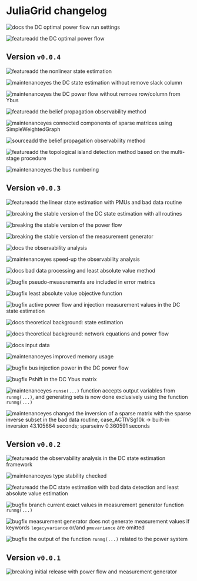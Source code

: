 # JuliaGrid changelog

![docs] the DC optimal power flow run settings

![featureadd] the DC optimal power flow

## Version `v0.0.4`

![featureadd] the nonlinear state estimation

![maintenanceyes] the DC state estimation without remove slack column

![maintenanceyes] the DC power flow without remove row/column from Ybus

![featureadd] the belief propagation observability method

![maintenanceyes] connected components of sparse matrices using SimpleWeightedGraph

![sourceadd] the belief propagation observability method

![featureadd] the topological island detection method based on the multi-stage procedure

![maintenanceyes] the bus numbering

## Version `v0.0.3`

![featureadd] the linear state estimation with PMUs and bad data routine

![breaking] the stable version of the DC state estimation with all routines

![breaking] the stable version of the power flow

![breaking] the stable version of the measurement generator

![docs] the observability analysis

![maintenanceyes] speed-up the observability analysis

![docs] bad data processing and least absolute value method

![bugfix] pseudo-measurements are included in error metrics

![bugfix] least absolute value objective function

![bugfix] active power flow and injection measurement values in the DC state estimation

![docs] theoretical background: state estimation

![docs] theoretical background: network equations and power flow

![docs] input data

![maintenanceyes] improved memory usage

![bugfix] bus injection power in the DC power flow

![bugfix] Pshift in the DC Ybus matrix

![maintenanceyes] `runse(...)` function accepts output variables from `runmg(...)`, and generating sets is now done exclusively using the function `runmg(...)`

![maintenanceyes] changed the inversion of a sparse matrix with the sparse inverse subset in the bad data routine, case_ACTIVSg10k -> built-in inversion 43.105664 seconds; sparseinv 0.360591 seconds


## Version `v0.0.2`

![featureadd] the observability analysis in the DC state estimation framework

![maintenanceyes] type stability checked

![featureadd] the DC state estimation with bad data detection and least absolute value estimation

![bugfix] branch current exact values in measurement generator function `runmg(...)`

![bugfix] measurement generator does not generate measurement values if keywords `legacyvariance` or/and `pmuvariance` are omitted

![bugfix] the output of the function `runmg(...)` related to the power system


## Version `v0.0.1`

![breaking] initial release with power flow and measurement generator


[breaking]: https://img.shields.io/badge/breaking-red.svg
[featureadd]: https://img.shields.io/badge/feature-add-brightgreen.svg
[maintenanceyes]: https://img.shields.io/badge/maintenance-yes-green.svg
[bugfix]: https://img.shields.io/badge/bug-fix-red.svg
[docs]: https://img.shields.io/badge/docs-update-blue.svg
[sourceadd]: https://img.shields.io/badge/source%20code-add-brightgreen
